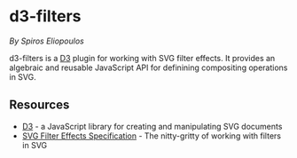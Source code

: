 d3-filters
==========

*By Spiros Eliopoulos*

d3-filters is a [D3][D3] plugin for working with SVG filter effects. It
provides an algebraic and reusable JavaScript API for definining compositing
operations in SVG. 

[D3]: http://d3js.org

Resources
---------
* [D3][D3] - a JavaScript library for creating and manipulating SVG documents
* [SVG Filter Effects Specification][SVG Filters] - The nitty-gritty of working with filters in SVG

[SVG Filters]: http://www.w3.org/TR/SVG/filters.html
